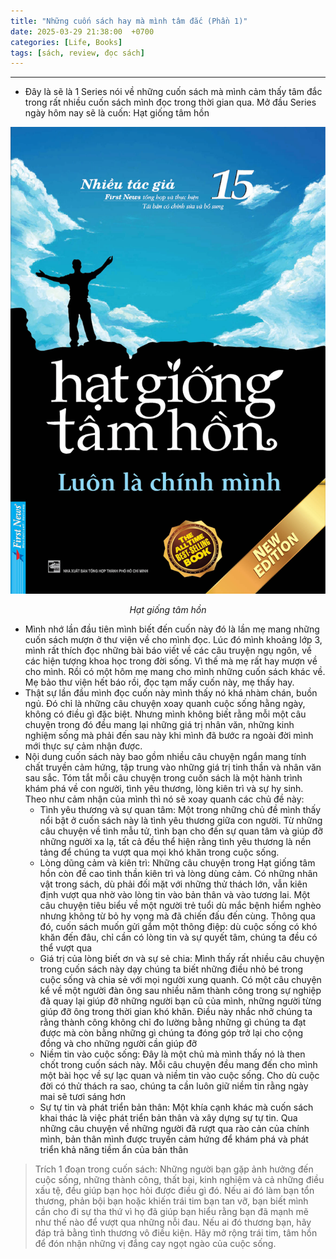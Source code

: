```yaml
---
title: "Những cuốn sách hay mà mình tâm đắc (Phần 1)"
date: 2025-03-29 21:38:00  +0700
categories: [Life, Books]
tags: [sách, review, đọc sách]
---
```


---

- Đây là sẽ là 1 Series nói về những cuốn sách mà mình cảm thấy tâm đắc trong rất nhiều cuốn sách mình đọc trong thời gian qua. Mở đầu Series ngày hôm nay sẽ là cuốn: Hạt giống tâm hồn

![anh](/assets/images/book/1.jpg)

<p align="center"><em>Hạt giống tâm hồn</em></p>

- Mình nhớ lần đầu tiên mình biết đến cuốn này đó là lần mẹ mang những cuốn sách mượn ở thư viện về cho mình đọc. Lúc đó mình khoảng lớp 3, mình rất thích đọc những bài báo viết về các câu truyện ngụ ngôn, về các hiện tượng khoa học trong đời sống. Vì thế mà mẹ rất hay mượn về cho mình. Rồi có một hôm mẹ mang cho mình những cuốn sách khác về. Mẹ bảo thư viện hết báo rồi, đọc tạm mấy cuốn này, mẹ thấy hay.
- Thật sự lần đầu mình đọc cuốn này mình thấy nó khá nhàm chán, buồn ngủ. Đó chỉ là những câu chuyện xoay quanh cuộc sống hằng ngày, không có điều gì đặc biệt. Nhưng mình không biết rằng mỗi một câu chuyện trong đó đều mang lại những giá trị nhân văn, những kinh nghiệm sống mà phải đến sau này khi mình đã bước ra ngoài đời mình mới thực sự cảm nhận được.
- Nội dung cuốn sách này bao gồm nhiều câu chuyện ngắn mang tính chất truyền cảm hứng, tập trung vào những giá trị tinh thần và nhân văn sau sắc. Tóm tắt mỗi câu chuyện trong cuốn sách là một hành trình khám phá về con người, tình yêu thương, lòng kiên trì và sự hy sinh. Theo như cảm nhận của mình thì nó sẽ xoay quanh các chủ đề này:
  - Tình yêu thương và sự quan tâm: Một trong những chủ đề mình thấy nổi bật ở cuốn sách này là tình yêu thương giữa con người. Từ những câu chuyện về tình mẫu tử, tình bạn cho đến sự quan tâm và giúp đỡ những người xa lạ, tất cả đều thể hiện rằng tình yêu thương là nền tảng để chúng ta vượt qua mọi khó khăn trong cuộc sống.
  - Lòng dũng cảm và kiên trì: Những câu chuyện trong Hạt giống tâm hồn còn đề cao tình thần kiên trì và lòng dùng cảm. Có những nhân vật trong sách, dù phải đối mặt với những thử thách lớn, vẫn kiên định vượt qua nhờ vào lòng tin vào bản thân và vào tương lai. Một câu chuyện tiêu biểu về một người trẻ tuổi dù mắc bệnh hiểm nghèo nhưng không từ bỏ hy vọng mà đã chiến đấu đến cùng. Thông qua đó, cuốn sách muốn gửi gắm một thông điệp: dù cuộc sống có khó khăn đến đâu, chỉ cần có lòng tin và sự quyết tâm, chúng ta đều có thể vượt qua
  - Giá trị của lòng biết ơn và sự sẻ chia: Mình thấy rất nhiều câu chuyện trong cuốn sách này dạy chúng ta biết những điều nhỏ bé trong cuộc sống và chia sẻ với mọi người xung quanh. Có một câu chuyện kể về một người đàn ông sau nhiều năm thành công trong sự nghiệp đã quay lại giúp đỡ những người bạn cũ của mình, những người từng giúp đỡ ông trong thời gian khó khăn. Điều này nhắc nhở chúng ta rằng thành công không chỉ đo lường bằng những gì chúng ta đạt được mà còn bằng những gì chúng ta đóng góp trở lại cho cộng đồng và cho những người cần giúp đỡ
  - Niềm tin vào cuộc sống: Đây là một chủ mà mình thấy nó là then chốt trong cuốn sách này. Mỗi câu chuyện đều mang đến cho mình một bài học về sự lạc quan và niềm tin vào cuộc sống. Cho dù cuộc đời có thử thách ra sao, chúng ta cần luôn giữ niềm tin rằng ngày mai sẽ tươi sáng hơn
  - Sự tự tin và phát triển bản thân: Một khía cạnh khác mà cuốn sách khai thác là việc phát triển bản thân và xây dựng sự tự tin. Qua những câu chuyện về những người đã rượt qua rào cản của chính mình, bản thân mình được truyền cảm hứng để khám phá và phát triển khả năng tiềm ẩn của bản thân

> Trích 1 đoạn trong cuốn sách: Những người bạn gặp ảnh hưởng đến cuộc sống, những thành công, thất bại, kinh nghiệm và cả những điều xấu tệ, đều giúp bạn học hỏi được điều gì đó. Nếu ai đó làm bạn tổn thương, phản bội bạn hoặc khiến trái tim bạn tan vỡ, bạn biết mình cần cho đi sự tha thứ vì họ đã giúp bạn hiểu rằng bạn đã mạnh mẽ như thế nào để vượt qua những nỗi đau. Nếu ai đó thương bạn, hãy đáp trả bằng tình thương vô điều kiện. Hãy mở rộng trái tim, tâm hồn để đón nhận những vị đắng cay ngọt ngào của cuộc sống.
